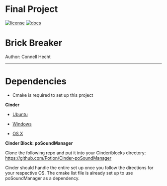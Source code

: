 # Final Project

[![license](https://img.shields.io/badge/license-MIT-green)](LICENSE)
[![docs](https://img.shields.io/badge/docs-yes-brightgreen)](docs/README.md)

# Brick Breaker

Author: Connell Hecht

---

# Dependencies

- Cmake is required to set up this project

**Cinder**

- [Ubuntu](https://www.libcinder.org/docs/guides/linux-notes/ubuntu.html)

- [Windows](https://libcinder.org/docs/guides/windows-setup/index.html)

- [OS X](https://libcinder.org/docs/guides/mac-setup/index.html)

**Cinder Block: poSoundManager**

Clone the following repo and put it into your Cinder/blocks directory:
https://github.com/Potion/Cinder-poSoundManager

Cinder should handle the entire set up once you follow the directions for your respective OS. The cmake list file is already set up to use poSoundManager as a dependency.

